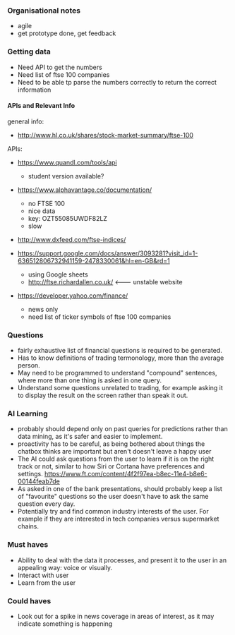 ### Organisational notes
- agile
- get prototype done, get feedback 

### Getting data
- Need API to get the numbers
- Need list of ftse 100 companies
- Need to be able tp parse the numbers correctly to return the correct information

#### APIs and Relevant Info
general info:
- http://www.hl.co.uk/shares/stock-market-summary/ftse-100

APIs:
- https://www.quandl.com/tools/api
    - student version available?

- https://www.alphavantage.co/documentation/
    - no FTSE 100
    - nice data
    - key: OZT55085UWDF82LZ
    - slow

- http://www.dxfeed.com/ftse-indices/

- https://support.google.com/docs/answer/3093281?visit_id=1-636512806732941159-2478330061&hl=en-GB&rd=1
    - using Google sheets
    - http://ftse.richardallen.co.uk/ <--- unstable website

- https://developer.yahoo.com/finance/
    - news only
    - need list of ticker symbols of ftse 100 companies

### Questions
- fairly exhaustive list of financial questions is required to be generated.
- Has to know definitions of trading termonology, more than the average person. 
- May need to be programmed to understand "compound" sentences, where more than one thing is asked in one query.
- Understand some questions unrelated to trading, for example asking it to display the result on the screen rather than speak it out.

### AI Learning
- probably should depend only on past queries for predictions rather than data mining, as it's safer and easier to implement.
- proactivity has to be careful, as being bothered about things the chatbox thinks are important but aren't doesn't leave a happy user
- The AI could ask questions from the user to learn if it is on the right track or not, similar to how Siri or Cortana have preferences and settings. https://www.ft.com/content/4f2f97ea-b8ec-11e4-b8e6-00144feab7de
- As asked in one of the bank presentations, should probably keep a list of "favourite" questions so the user doesn't have to ask the same question every day.
- Potentially try and find common industry interests of the user. For example if they are interested in tech companies versus supermarket chains. 

### Must haves 
- Ability to deal with the data it processes, and present it to the user in an appealing way: voice or visually.
- Interact with user
- Learn from the user

### Could haves 
- Look out for a spike in news coverage in areas of interest, as it may indicate something is happening
